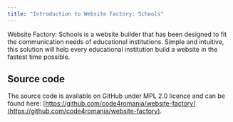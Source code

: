 ```yaml
---
title: "Introduction to Website Factory: Schools"
---
```


Website Factory: Schools is a website builder that has been designed to fit
the communication needs of educational institutions. Simple and intuitive, this
solution will help every educational institution build a website in the fastest
time possible.

## Source code

The source code is available on GitHub under MPL 2.0 licence and can be
found here: [https://github.com/code4romania/website-factory](https://github.com/code4romania/website-factory).
